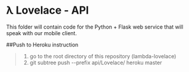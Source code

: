 # λ Lovelace - API

This folder will contain code for the Python + Flask web service that will speak with our mobile client.

 ##Push to Heroku instruction
>1. go to the root directory of this repository (lambda-lovelace)
>2. git subtree push --prefix api/Lovelace/ heroku master


